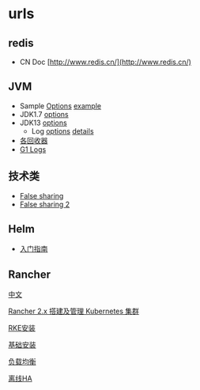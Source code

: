 # urls

## redis

* CN Doc [http://www.redis.cn/](http://www.redis.cn/)

## JVM

* Sample [Options](https://www.cnblogs.com/qlqwjy/p/8037797.html) [example](https://blog.csdn.net/qq_35901087/article/details/89361803)
* JDK1.7 [options](https://www.oracle.com/technetwork/java/javase/tech/vmoptions-jsp-140102.html#Options)
* JDK13 [options](https://docs.oracle.com/en/java/javase/13/vm/index.html)
  * Log [options](https://docs.oracle.com/en/java/javase/13/jrockit-hotspot/logging.html#GUID-962A4EDC-33DE-4D8B-A00D-C76EDFDD2C9B) [details](https://docs.oracle.com/en/java/javase/13/docs/specs/man/java.html#enable-logging-with-the-jvm-unified-logging-framework)
* [各回收器](https://blog.csdn.net/leo187/article/details/88920036)
* [G1 Logs](https://blogs.oracle.com/poonam/understanding-g1-gc-logs)



## 技术类

* [False sharing](https://www.cnblogs.com/cyfonly/p/5800758.html) 
* [False sharing 2](https://zhuanlan.zhihu.com/p/21355046)

## Helm

* [入门指南](https://www.hi-linux.com/posts/21466.html)



## Rancher

[中文](https://docs.rancher.cn/)

[Rancher 2.x 搭建及管理 Kubernetes 集群](https://blog.csdn.net/aixiaoyang168/article/details/88600530)

[RKE安装](https://blog.csdn.net/apicescn/article/details/82382542)

[基础安装](https://www.cnblogs.com/surplus/p/11419490.html)

[负载均衡](https://blog.csdn.net/aixiaoyang168/article/details/88664263)

[离线HA](https://www.cnblogs.com/weavepub/p/11053099.html)


